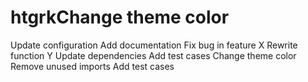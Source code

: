 # htgrkChange theme color
Update configuration
Add documentation
Fix bug in feature X
Rewrite function Y
Update dependencies
Add test cases
Change theme color
Remove unused imports
Add test cases
